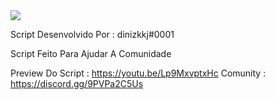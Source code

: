 

<img src="https://cdn.discordapp.com/attachments/819171425357004850/830090582567288882/dinizkkj.png" >

Script Desenvolvido Por : dinizkkj#0001

Script Feito Para Ajudar A Comunidade

Preview Do Script : https://youtu.be/Lp9MxvptxHc
Comunity : https://discord.gg/9PVPa2C5Us
